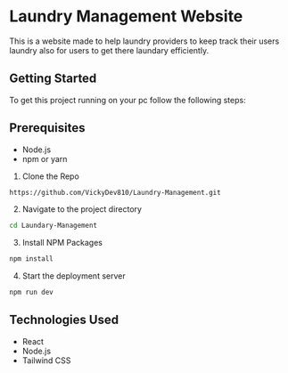 # Laundry Management Website

This is a website made to help laundry providers to keep track their users laundry also for users to get there laundary efficiently.

## Getting Started

To get this project running on your pc follow the following steps:

## Prerequisites
- Node.js
- npm or yarn

1. Clone the Repo
```sh
https://github.com/VickyDev810/Laundry-Management.git
```

2. Navigate to the project directory
```sh
cd Laundary-Management
```

3. Install NPM Packages
```sh
npm install
```

4. Start the deployment server
```sh
npm run dev
```

## Technologies Used

- React
- Node.js
- Tailwind CSS
